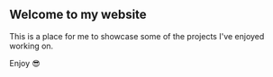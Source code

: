 ## Welcome to my website
This is a place for me to showcase some of the projects I've enjoyed working on. 

Enjoy 😎
